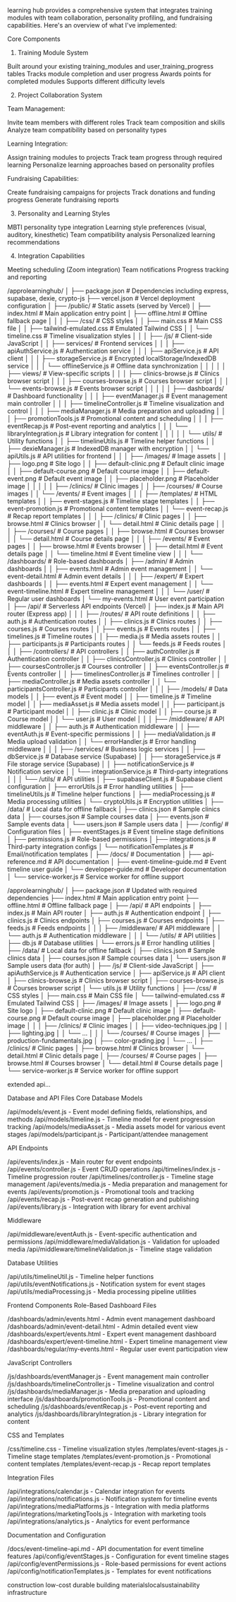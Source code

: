 
 learning hub provides a comprehensive system that integrates training modules with team collaboration, personality profiling, and fundraising capabilities. Here's an overview of what I've implemented:


Core Components


1. Training Module System

Built around your existing training_modules and user_training_progress tables
Tracks module completion and user progress
Awards points for completed modules
Supports different difficulty levels

2. Project Collaboration System

Team Management:

Invite team members with different roles
Track team composition and skills
Analyze team compatibility based on personality types


Learning Integration:

Assign training modules to projects
Track team progress through required learning
Personalize learning approaches based on personality profiles


Fundraising Capabilities:

Create fundraising campaigns for projects
Track donations and funding progress
Generate fundraising reports



3. Personality and Learning Styles

MBTI personality type integration
Learning style preferences (visual, auditory, kinesthetic)
Team compatibility analysis
Personalized learning recommendations

4. Integration Capabilities

Meeting scheduling (Zoom integration)
Team notifications
Progress tracking and reporting







/approlearninghub/
│
├── package.json                      # Dependencies including express, supabase, dexie, crypto-js
├── vercel.json                       # Vercel deployment configuration
│
├── /public/                          # Static assets (served by Vercel)
│   ├── index.html                    # Main application entry point
│   ├── offline.html                  # Offline fallback page
│   │
│   ├── /css/                         # CSS styles
│   │   ├── main.css                  # Main CSS file
│   │   ├── tailwind-emulated.css     # Emulated Tailwind CSS
│   │   └── timeline.css              # Timeline visualization styles
│   │
│   ├── /js/                          # Client-side JavaScript
│   │   ├── services/                 # Frontend services
│   │   │   ├── apiAuthService.js     # Authentication service
│   │   │   ├── apiService.js         # API client
│   │   │   ├── storageService.js     # Encrypted localStorage/IndexedDB service
│   │   │   └── offlineService.js     # Offline data synchronization
│   │   │
│   │   ├── views/                    # View-specific scripts
│   │   │   ├── clinics-browse.js     # Clinics browser script
│   │   │   ├── courses-browse.js     # Courses browser script
│   │   │   └── events-browse.js      # Events browser script
│   │   │
│   │   ├── dashboards/               # Dashboard functionality
│   │   │   ├── eventManager.js       # Event management main controller
│   │   │   ├── timelineController.js # Timeline visualization and control
│   │   │   ├── mediaManager.js       # Media preparation and uploading
│   │   │   ├── promotionTools.js     # Promotional content and scheduling
│   │   │   ├── eventRecap.js         # Post-event reporting and analytics
│   │   │   └── libraryIntegration.js # Library integration for content
│   │   │
│   │   └── utils/                    # Utility functions
│   │       ├── timelineUtils.js      # Timeline helper functions
│   │       ├── dexieManager.js       # IndexedDB manager with encryption
│   │       └── apiUtils.js           # API utilities for frontend
│   │
│   ├── /images/                      # Image assets
│   │   ├── logo.png                  # Site logo
│   │   ├── default-clinic.png        # Default clinic image
│   │   ├── default-course.png        # Default course image
│   │   ├── default-event.png         # Default event image
│   │   ├── placeholder.png           # Placeholder image
│   │   │
│   │   ├── /clinics/                 # Clinic images
│   │   ├── /courses/                 # Course images
│   │   └── /events/                  # Event images
│   │
│   ├── /templates/                   # HTML templates
│   │   ├── event-stages.js           # Timeline stage templates
│   │   ├── event-promotion.js        # Promotional content templates
│   │   └── event-recap.js            # Recap report templates
│   │
│   ├── /clinics/                     # Clinic pages
│   │   ├── browse.html               # Clinics browser
│   │   └── detail.html               # Clinic details page
│   │
│   ├── /courses/                     # Course pages
│   │   ├── browse.html               # Courses browser
│   │   └── detail.html               # Course details page
│   │
│   ├── /events/                      # Event pages
│   │   ├── browse.html               # Events browser
│   │   ├── detail.html               # Event details page
│   │   └── timeline.html             # Event timeline view
│   │
│   └── /dashboards/                  # Role-based dashboards
│       ├── /admin/                   # Admin dashboards
│       │   ├── events.html           # Admin event management
│       │   └── event-detail.html     # Admin event details
│       │
│       ├── /expert/                  # Expert dashboards
│       │   ├── events.html           # Expert event management
│       │   └── event-timeline.html   # Expert timeline management
│       │
│       └── /user/                    # Regular user dashboards
│           └── my-events.html        # User event participation
│
├── /api/                             # Serverless API endpoints (Vercel)
│   ├── index.js                      # Main API router (Express app)
│   │
│   ├── /routes/                      # API route definitions
│   │   ├── auth.js                   # Authentication routes
│   │   ├── clinics.js                # Clinics routes
│   │   ├── courses.js                # Courses routes
│   │   ├── events.js                 # Events routes
│   │   ├── timelines.js              # Timeline routes
│   │   ├── media.js                  # Media assets routes
│   │   ├── participants.js           # Participants routes
│   │   └── feeds.js                  # Feeds routes
│   │
│   ├── /controllers/                 # API controllers
│   │   ├── authController.js         # Authentication controller
│   │   ├── clinicsController.js      # Clinics controller
│   │   ├── coursesController.js      # Courses controller
│   │   ├── eventsController.js       # Events controller
│   │   ├── timelinesController.js    # Timelines controller
│   │   ├── mediaController.js        # Media assets controller
│   │   └── participantsController.js # Participants controller
│   │
│   ├── /models/                      # Data models
│   │   ├── event.js                  # Event model
│   │   ├── timeline.js               # Timeline model
│   │   ├── mediaAsset.js             # Media assets model
│   │   ├── participant.js            # Participant model
│   │   ├── clinic.js                 # Clinic model
│   │   ├── course.js                 # Course model
│   │   └── user.js                   # User model
│   │
│   ├── /middleware/                  # API middleware
│   │   ├── auth.js                   # Authentication middleware
│   │   ├── eventAuth.js              # Event-specific permissions
│   │   ├── mediaValidation.js        # Media upload validation
│   │   └── errorHandler.js           # Error handling middleware
│   │
│   ├── /services/                    # Business logic services
│   │   ├── dbService.js              # Database service (Supabase)
│   │   ├── storageService.js         # File storage service (Supabase)
│   │   ├── notificationService.js    # Notification service
│   │   └── integrationService.js     # Third-party integrations
│   │
│   └── /utils/                       # API utilities
│       ├── supabaseClient.js         # Supabase client configuration
│       ├── errorUtils.js             # Error handling utilities
│       ├── timelineUtils.js          # Timeline helper functions
│       ├── mediaProcessing.js        # Media processing utilities
│       └── cryptoUtils.js            # Encryption utilities
│
├── /data/                            # Local data for offline fallback
│   ├── clinics.json                  # Sample clinics data
│   ├── courses.json                  # Sample courses data
│   ├── events.json                   # Sample events data
│   └── users.json                    # Sample users data
│
├── /config/                          # Configuration files
│   ├── eventStages.js                # Event timeline stage definitions
│   ├── permissions.js                # Role-based permissions
│   ├── integrations.js               # Third-party integration configs
│   └── notificationTemplates.js      # Email/notification templates
│
├── /docs/                            # Documentation
│   ├── api-reference.md              # API documentation
│   ├── event-timeline-guide.md       # Event timeline user guide
│   └── developer-guide.md            # Developer documentation
│
└── service-worker.js                 # Service worker for offline support










/approlearninghub/
│
├── package.json                 # Updated with required dependencies
├── index.html                   # Main application entry point
├── offline.html                 # Offline fallback page
│
├── /api/                        # API endpoints
│   ├── index.js                 # Main API router
│   ├── auth.js                  # Authentication endpoint
│   ├── clinics.js               # Clinics endpoints
│   ├── courses.js               # Courses endpoints
│   ├── feeds.js                 # Feeds endpoints
│   │
│   ├── /middleware/             # API middleware
│   │   └── auth.js              # Authentication middleware
│   │
│   └── /utils/                  # API utilities
│       ├── db.js                # Database utilities
│       └── errors.js            # Error handling utilities
│
├── /data/                       # Local data for offline fallback
│   ├── clinics.json             # Sample clinics data
│   ├── courses.json             # Sample courses data
│   └── users.json               # Sample users data (for auth)
│
├── /js/                         # Client-side JavaScript
│   ├── apiAuthService.js        # Authentication service
│   ├── apiService.js            # API client
│   ├── clinics-browse.js        # Clinics browser script
│   ├── courses-browse.js        # Courses browser script
│   └── utils.js                 # Utility functions
│
├── /css/                        # CSS styles
│   ├── main.css                 # Main CSS file
│   └── tailwind-emulated.css    # Emulated Tailwind CSS
│
├── /images/                     # Image assets
│   ├── logo.png                 # Site logo
│   ├── default-clinic.png       # Default clinic image
│   ├── default-course.png       # Default course image
│   ├── placeholder.png          # Placeholder image
│   │
│   ├── /clinics/                # Clinic images
│   │   ├── video-techniques.jpg
│   │   ├── lighting.jpg
│   │   └── ...
│   │
│   └── /courses/                # Course images
│       ├── production-fundamentals.jpg
│       ├── color-grading.jpg
│       └── ...
│
├── /clinics/                    # Clinic pages
│   ├── browse.html              # Clinics browser
│   └── detail.html              # Clinic details page
│
├── /courses/                    # Course pages
│   ├── browse.html              # Courses browser
│   └── detail.html              # Course details page
│
└── service-worker.js            # Service worker for offline support










extended api...


Database and API Files
Core Database Models

/api/models/event.js - Event model defining fields, relationships, and methods
/api/models/timeline.js - Timeline model for event progression tracking
/api/models/mediaAsset.js - Media assets model for various event stages
/api/models/participant.js - Participant/attendee management

API Endpoints

/api/events/index.js - Main router for event endpoints
/api/events/controller.js - Event CRUD operations
/api/timelines/index.js - Timeline progression router
/api/timelines/controller.js - Timeline stage management
/api/events/media.js - Media preparation and management for events
/api/events/promotion.js - Promotional tools and tracking
/api/events/recap.js - Post-event recap generation and publishing
/api/events/library.js - Integration with library for event archival

Middleware

/api/middleware/eventAuth.js - Event-specific authentication and permissions
/api/middleware/mediaValidation.js - Validation for uploaded media
/api/middleware/timelineValidation.js - Timeline stage validation

Database Utilities

/api/utils/timelineUtil.js - Timeline helper functions
/api/utils/eventNotifications.js - Notification system for event stages
/api/utils/mediaProcessing.js - Media processing pipeline utilities

Frontend Components
Role-Based Dashboard Files

/dashboards/admin/events.html - Admin event management dashboard
/dashboards/admin/event-detail.html - Admin detailed event view
/dashboards/expert/events.html - Expert event management dashboard
/dashboards/expert/event-timeline.html - Expert timeline management view
/dashboards/regular/my-events.html - Regular user event participation view

JavaScript Controllers

/js/dashboards/eventManager.js - Event management main controller
/js/dashboards/timelineController.js - Timeline visualization and control
/js/dashboards/mediaManager.js - Media preparation and uploading interface
/js/dashboards/promotionTools.js - Promotional content and scheduling
/js/dashboards/eventRecap.js - Post-event reporting and analytics
/js/dashboards/libraryIntegration.js - Library integration for content

CSS and Templates

/css/timeline.css - Timeline visualization styles
/templates/event-stages.js - Timeline stage templates
/templates/event-promotion.js - Promotional content templates
/templates/event-recap.js - Recap report templates

Integration Files

/api/integrations/calendar.js - Calendar integration for events
/api/integrations/notifications.js - Notification system for timeline events
/api/integrations/mediaPlatforms.js - Integration with media platforms
/api/integrations/marketingTools.js - Integration with marketing tools
/api/integrations/analytics.js - Analytics for event performance

Documentation and Configuration

/docs/event-timeline-api.md - API documentation for event timeline features
/api/config/eventStages.js - Configuration for event timeline stages
/api/config/eventPermissions.js - Role-based permissions for event actions
/api/config/notificationTemplates.js - Templates for event notifications


construction low-cost 
durable building
materialslocalsustainability
infrastructure
